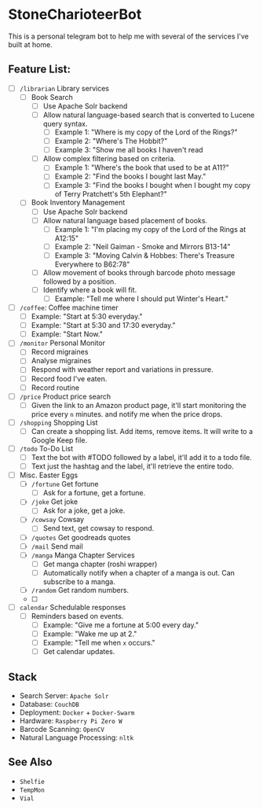 # StoneCharioteerBot

This is a personal telegram bot to help me with several of the services I've built at home.

## Feature List:

- [ ] `/librarian` Library services
    - [ ] Book Search
        - [ ] Use Apache Solr backend
        - [ ] Allow natural language-based search that is converted to Lucene query syntax.
            - [ ] Example 1: "Where is my copy of the Lord of the Rings?"
            - [ ] Example 2: "Where's The Hobbit?"
            - [ ] Example 3: "Show me all books I haven't read 
        - [ ] Allow complex filtering based on criteria.
            - [ ] Example 1: "Where's the book that used to be at A11?"
            - [ ] Example 2: "Find the books I bought last May."
            - [ ] Example 3: "Find the books I bought when I bought my copy of Terry Pratchett's 5th Elephant?"
    - [ ] Book Inventory Management
        - [ ] Use Apache Solr backend
        - [ ] Allow natural language based placement of books.
            - [ ] Example 1: "I'm placing my copy of the Lord of the Rings at A12:15" 
            - [ ] Example 2: "Neil Gaiman - Smoke and Mirrors B13-14"
            - [ ] Example 3: "Moving Calvin & Hobbes: There's Treasure Everywhere to B62:78"
        - [ ] Allow movement of books through barcode photo message followed by a position.
        - [ ] Identify where a book will fit.
            - [ ] Example: "Tell me where I should put Winter's Heart."
- [ ] `/coffee`: Coffee machine timer
    - [ ] Example: "Start at 5:30 everyday."
    - [ ] Example: "Start at 5:30 and 17:30 everyday."
    - [ ] Example: "Start Now."
- [ ] `/monitor` Personal Monitor
    - [ ] Record migraines
    - [ ] Analyse migraines
    - [ ] Respond with weather report and variations in pressure.
    - [ ] Record food I've eaten.
    - [ ] Record routine
- [ ] `/price` Product price search
    - [ ] Given the link to an Amazon product page, it'll start monitoring the price every `n` minutes.
        and notify me when the price drops.
- [ ] `/shopping` Shopping List
    - [ ] Can create a shopping list. Add items, remove items. It will write to a Google Keep file.
- [ ] `/todo` To-Do List
    - [ ] Text the bot with #TODO followed by a label, it'll add it to a todo file.
    - [ ] Text just the hashtag and the label, it'll retrieve the entire todo.
- [ ] Misc. Easter Eggs
    - [ ] `/fortune` Get fortune
        - [ ] Ask for a fortune, get a fortune.
    - [ ] `/joke` Get joke
        - [ ] Ask for a joke, get a joke.
    - [ ] `/cowsay` Cowsay
        - [ ] Send text, get cowsay to respond.
    - [ ] `/quotes` Get goodreads quotes
    - [ ] `/mail` Send mail
    - [ ] `/manga` Manga Chapter Services
        - [ ] Get manga chapter (roshi wrapper)
        - [ ] Automatically notify when a chapter of a manga is out. Can subscribe to a manga.
    - [ ] `/random` Get random numbers.
    - [ ] 
- [ ] `calendar` Schedulable responses 
    - [ ] Reminders based on events. 
        - [ ] Example: "Give me a fortune at 5:00 every day."
        - [ ] Example: "Wake me up at 2."
        - [ ] Example: "Tell me when `x` occurs."
        - [ ] Get calendar updates.

## Stack

* Search Server: `Apache Solr`
* Database: `CouchDB`
* Deployment: `Docker` + `Docker-Swarm`
* Hardware: `Raspberry Pi Zero W`
* Barcode Scanning: `OpenCV`
* Natural Language Processing: `nltk` 

## See Also

* `Shelfie`
* `TempMon`
* `Vial`
